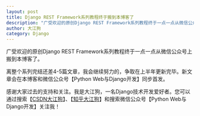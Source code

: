 ```yaml
---
layout: post
title: Django REST Framework系列教程终于搬到本博客了
description: "广受欢迎的原创Django REST Framework系列教程终于一点一点从微信公众号上搬到本博客了"
author: 大江狗
category: Django
---
```

广受欢迎的原创Django REST Framework系列教程终于一点一点从微信公众号上搬到本博客了。

离整个系列完结还差4-5篇文章，我会继续努力的，争取在上半年更新完毕。新文章会在本博客和微信公众号【Python Web与Django开发】同步首发。

感谢大家过去的支持和关注。我是大江狗，一名Django技术开发爱好者。您可以通过搜索【<a href="https://blog.csdn.net/weixin_42134789">CSDN大江狗</a>】、【<a href="https://www.zhihu.com/people/shi-yun-bo-53">知乎大江狗</a>】和搜索微信公众号【Python Web与Django开发】关注我！
